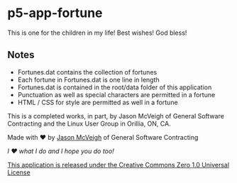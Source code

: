 # p5-app-fortune
This is one for the children in my life!  Best wishes!  God bless!

Notes
-----

- Fortunes.dat contains the collection of fortunes
- Each fortune in Fortunes.dat is one line in length
- Fortunes.dat is contained in the root/data folder of this application
- Punctuation as well as special characters are permitted in a fortune
- HTML / CSS for style are permitted as well in a fortune

This is a completed works, in part, by Jason McVeigh of General Software Contracting and the Linux User Group in Orillia, ON, CA.

Made with ♥ by [Jason McVeigh](mailto:jmcveigh@outlook.com) of General Software Contracting

_I ♥ what I do and I hope you do too!_

[This application is released under the Creative Commons Zero 1.0 Universal License](https://creativecommons.org/publicdomain/zero/1.0/)
